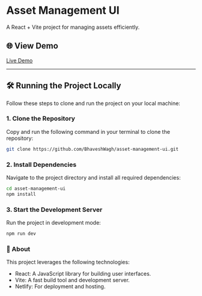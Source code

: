 # Asset Management UI

A React + Vite project for managing assets efficiently.

## 🌐 View Demo
[Live Demo](https://spurqlabs-assignment-bhaveshwagh.netlify.app/)

---

## 🛠 Running the Project Locally

Follow these steps to clone and run the project on your local machine:

### 1. Clone the Repository
Copy and run the following command in your terminal to clone the repository:
```bash
git clone https://github.com/BhaveshWagh/asset-management-ui.git
```
### 2. Install Dependencies
Navigate to the project directory and install all required dependencies:
```bash
cd asset-management-ui
npm install
```
### 3. Start the Development Server
Run the project in development mode:
```bash
npm run dev
```
### 📝 About
This project leverages the following technologies:

* React: A JavaScript library for building user interfaces.
* Vite: A fast build tool and development server.
* Netlify: For deployment and hosting.


